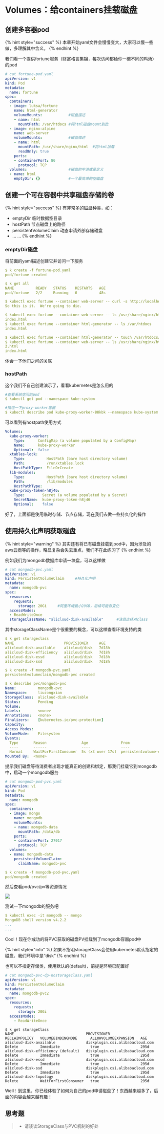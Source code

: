 # Volumes：给containers挂载磁盘

## 创建多容器pod

{% hint style="success" %}
本章开始yaml文件会慢慢变大，大家可以慢一些做，多理解其中含义。
{% endhint %}

我们看一个提供fortune服务（财富格言集锦，每次访问都给你一碗不同的鸡汤）的pod

```yaml
# cat fortune-pod.yaml
apiVersion: v1
kind: Pod
metadata:
  name: fortune
spec:
  containers:
  - image: luksa/fortune
    name: html-generator
    volumeMounts:            #磁盘描述
    - name: html
      mountPath: /var/htdocs #将html磁盘mount到此
  - image: nginx:alpine
    name: web-server
    volumeMounts:            #磁盘描述 
    - name: html
      mountPath: /usr/share/nginx/html  #将html加载
      readOnly: true
    ports:
    - containerPort: 80
      protocol: TCP
  volumes:                   #磁盘的申请或是定义
  - name: html
    emptyDir: {}             #一个最简单的空磁盘
```

## 创建一个可在容器中共享磁盘存储的卷

{% hint style="success" %}
有非常多的磁盘种类，如：

* emptyDir 临时数据空目录
* hostPath 节点磁盘上的路径
* persistentVolumeClaim 动态申请外部存储磁盘
* ... ...
{% endhint %}

### emptyDir磁盘

将前面的yaml描述创建它并访问一下服务

```yaml
$ k create -f fortune-pod.yaml
pod/fortune created

$ k get all
NAME          READY   STATUS    RESTARTS   AGE
pod/fortune   2/2     Running   0          48s

$ kubectl exec fortune --container web-server -- curl -s http://localhost/
So this is it.  We're going to die.

$ kubectl exec fortune --container web-server -- ls /usr/share/nginx/html
index.html
$ kubectl exec fortune --container html-generator -- ls /var/htdocs      
index.html

$ kubectl exec fortune --container html-generator -- touch /var/htdocs/2.html 
$ kubectl exec fortune --container web-server -- ls /usr/share/nginx/html
2.html
index.html
```

体会一下他们之间的关联

### hostPath

这个我们不自己创建演示了，看看kubernetes是怎么用的

```yaml
#查看系统空间的pod
$ kubectl get pod --namespace kube-system

#描述一下proxy-worker容器
$ kubectl describe pod kube-proxy-worker-88kbk --namespace kube-system
```

可以看到有hostpath使用方式

```yaml
Volumes:
  kube-proxy-worker:
    Type:      ConfigMap (a volume populated by a ConfigMap)
    Name:      kube-proxy-worker
    Optional:  false
  xtables-lock:
    Type:          HostPath (bare host directory volume)
    Path:          /run/xtables.lock
    HostPathType:  FileOrCreate
  lib-modules:
    Type:          HostPath (bare host directory volume)
    Path:          /lib/modules
    HostPathType:
  kube-proxy-token-h8j46:
    Type:        Secret (a volume populated by a Secret)
    SecretName:  kube-proxy-token-h8j46
    Optional:    false
```

好了，上面都是使用临时存储、节点存储，现在我们去做一些持久化的操作

## 使用持久化声明获取磁盘

{% hint style="warning" %}
其实还有将已有磁盘挂载到pod中，因为涉及的aws云商等的操作，略显复杂会失去重点，我们不在此练习了
{% endhint %}

例如我们为mongodb数据库申请一块盘，可以这样做

```yaml
# cat mongodb-pvc.yaml
apiVersion: v1
kind: PersistentVolumeClaim     #持久化声明
metadata:
  name: mongodb-pvc
spec:
  resources:
    requests:
      storage: 20Gi     #阿里环境最小20GB，后续可能有变化
  accessModes:
  - ReadWriteOnce
  storageClassName: "alicloud-disk-available"      #注意选择对class
```

其中storageClassName是个很重要的概念，可以这样查看环境支持的类

```yaml
$ k get storageclass
NAME                       PROVISIONER     AGE
alicloud-disk-available    alicloud/disk   7d18h
alicloud-disk-efficiency   alicloud/disk   7d18h
alicloud-disk-essd         alicloud/disk   7d18h
alicloud-disk-ssd          alicloud/disk   7d18h
```

```yaml
$ k create -f mongodb-pvc.yaml
persistentvolumeclaim/mongodb-pvc created

$ k describe pvc/mongodb-pvc
Name:          mongodb-pvc
Namespace:     liuzongxian
StorageClass:  alicloud-disk-available
Status:        Pending
Volume:
Labels:        <none>
Annotations:   <none>
Finalizers:    [kubernetes.io/pvc-protection]
Capacity:
Access Modes:
VolumeMode:    Filesystem
Events:
  Type       Reason                Age               From                         Message
  ----       ------                ----              ----                         -------
  Normal     WaitForFirstConsumer  5s (x3 over 17s)  persistentvolume-controller  waiting for first consumer to be created before binding
Mounted By:  <none>
```

提示我们磁盘等待消费者出现才能真正的创建和绑定，那我们挂载它到mongodb中，启动一个mongodb服务

```yaml
# cat mongodb-pod-pvc.yaml
apiVersion: v1
kind: Pod
metadata:
  name: mongodb
spec:
  containers:
  - image: mongo
    name: mongodb
    volumeMounts:
    - name: mongodb-data
      mountPath: /data/db
    ports:
    - containerPort: 27017
      protocol: TCP
  volumes:
  - name: mongodb-data
    persistentVolumeClaim:
      claimName: mongodb-pvc
```

```yaml
$ k create -f mongodb-pod-pvc.yaml
pod/mongodb created
```

&#x20;然后查看pod/pvc/pv等资源情况

![](<../../../.gitbook/assets/image (56).png>)

测试一下mongodb的服务吧

```yaml
$ kubectl exec -it mongodb -- mongo
MongoDB shell version v4.2.2
...
...
```

Cool！现在你成功的将PVC获取的磁盘PV挂载到了mongodb容器pod中

{% hint style="info" %}
如果不指明storageClass会使用kubernetes默认指定的磁盘，我们环境中是“disk“
{% endhint %}

也可以不指定存储类，使用默认的(default)，前提是环境已配置好

```yaml
# cat mongodb-pvc-dp-nostorageclass.yaml
apiVersion: v1
kind: PersistentVolumeClaim
metadata:
  name: mongodb-pvc2
spec:
  resources:
    requests:
      storage: 20Gi
  accessModes:
    - ReadWriteOnce
```

```
$ k get storageClass
NAME                                 PROVISIONER                       RECLAIMPOLICY   VOLUMEBINDINGMODE      ALLOWVOLUMEEXPANSION   AGE
alicloud-disk-available              diskplugin.csi.alibabacloud.com   Delete          Immediate              true                   295d
alicloud-disk-efficiency (default)   diskplugin.csi.alibabacloud.com   Delete          Immediate              true                   295d
alicloud-disk-essd                   diskplugin.csi.alibabacloud.com   Delete          Immediate              true                   295d
alicloud-disk-ssd                    diskplugin.csi.alibabacloud.com   Delete          Immediate              true                   295d
alicloud-disk-topology               diskplugin.csi.alibabacloud.com   Delete          WaitForFirstConsumer   true                   295d
```

Well！到这里，你已经体验了如何为自己的pod申请磁盘了！东西越来越多了，后面的内容会越来越有趣！

## 思考题

> * 请谈谈StorageClass与PVC机制的好处
